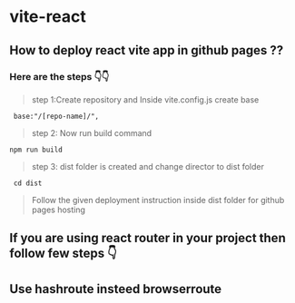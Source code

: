 # vite-react
## How to deploy react vite app in github pages ??

### Here are the steps 👇👇

>step 1:Create repository and Inside vite.config.js create base 
```
 base:"/[repo-name]/",
```

>step 2: Now run build command 
```
npm run build
```

>step 3: dist folder is created and change director to dist folder
```
 cd dist
```

>Follow the given deployment instruction inside dist folder for github pages hosting 


## If you are using react router in your project  then follow few steps 👇

## Use hashroute insteed browserroute 



